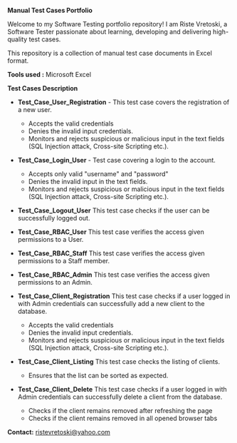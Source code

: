 **Manual Test Cases Portfolio**

Welcome to my Software Testing portfolio repository!
I am Riste Vretoski, a Software Tester passionate about learning, developing and delivering high-quality test cases.

This repository is a collection of manual test case documents in Excel format.


**Tools used :** Microsoft Excel


**Test Cases Description**

  - **Test_Case_User_Registration** -
      This test case covers the registration of a new user.
      - Accepts the valid credentials
      - Denies the invalid input credentials.
      - Monitors and rejects suspicious or malicious input in the text fields (SQL Injection attack, Cross-site Scripting etc.).
 
  - **Test_Case_Login_User** -
      Test case covering a login to the account.
      - Accepts only valid "username" and "password"
      - Denies the invalid input in the text fields.
      - Monitors and rejects suspicious or malicious input in the text fields (SQL Injection attack, Cross-site Scripting etc.).

  - **Test_Case_Logout_User**
      This test case checks if the user can be successfully logged out.

  - **Test_Case_RBAC_User**
      This test case verifies the access given permissions to a User.
  
  - **Test_Case_RBAC_Staff**
      This test case verifies the access given permissions to a Staff member.
    
  - **Test_Case_RBAC_Admin**
      This test case verifies the access given permissions to an Admin.
  
  - **Test_Case_Client_Registration**
      This test case checks if a user logged in with Admin credentials can successfully add a new client to the database.
      - Accepts the valid credentials
      - Denies the invalid input credentials.
      - Monitors and rejects suspicious or malicious input in the text fields (SQL Injection attack, Cross-site Scripting etc.).

  - **Test_Case_Client_Listing**
      This test case checks the listing of clients.
      - Ensures that the list can be sorted as expected.
  
  - **Test_Case_Client_Delete**
      This test case checks if a user logged in with Admin credentials can successfully delete a client from the database.
     - Checks if the client remains removed after refreshing the page
     - Checks if the client remains removed in all opened browser tabs
  

**Contact:** ristevretoski@yahoo.com

